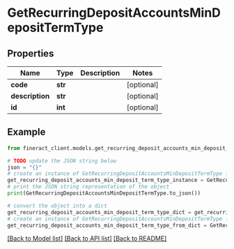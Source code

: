 # GetRecurringDepositAccountsMinDepositTermType


## Properties

Name | Type | Description | Notes
------------ | ------------- | ------------- | -------------
**code** | **str** |  | [optional] 
**description** | **str** |  | [optional] 
**id** | **int** |  | [optional] 

## Example

```python
from fineract_client.models.get_recurring_deposit_accounts_min_deposit_term_type import GetRecurringDepositAccountsMinDepositTermType

# TODO update the JSON string below
json = "{}"
# create an instance of GetRecurringDepositAccountsMinDepositTermType from a JSON string
get_recurring_deposit_accounts_min_deposit_term_type_instance = GetRecurringDepositAccountsMinDepositTermType.from_json(json)
# print the JSON string representation of the object
print(GetRecurringDepositAccountsMinDepositTermType.to_json())

# convert the object into a dict
get_recurring_deposit_accounts_min_deposit_term_type_dict = get_recurring_deposit_accounts_min_deposit_term_type_instance.to_dict()
# create an instance of GetRecurringDepositAccountsMinDepositTermType from a dict
get_recurring_deposit_accounts_min_deposit_term_type_from_dict = GetRecurringDepositAccountsMinDepositTermType.from_dict(get_recurring_deposit_accounts_min_deposit_term_type_dict)
```
[[Back to Model list]](../README.md#documentation-for-models) [[Back to API list]](../README.md#documentation-for-api-endpoints) [[Back to README]](../README.md)


